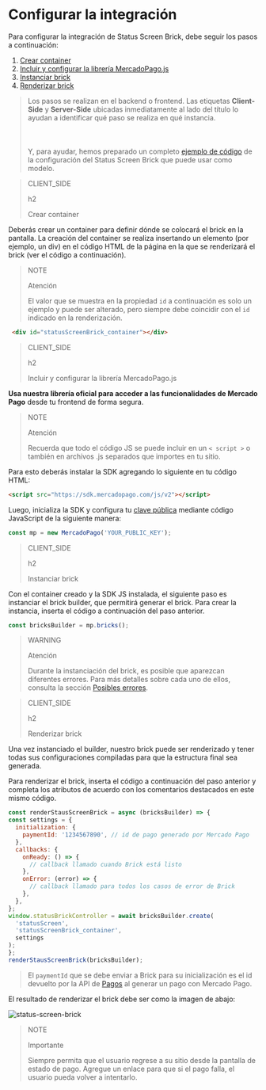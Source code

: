 # Configurar la integración

Para configurar la integración de Status Screen Brick, debe seguir los pasos a continuación: 

1. [Crear container](#bookmark_crear_container)
2. [Incluir y configurar la librería MercadoPago.js](#bookmark_incluir_y_configurar_la_librería_mercadopago.js)
3. [Instanciar brick](#bookmark_instanciar_brick)
4. [Renderizar brick](#bookmark_renderizar_brick)

> Los pasos se realizan en el backend o frontend. Las etiquetas **Client-Side** y **Server-Side** ubicadas inmediatamente al lado del título lo ayudan a identificar qué paso se realiza en qué instancia. <br/></br>
> <br/></br>
> Y, para ayudar, hemos preparado un completo [ejemplo de código](/developers/es/docs/checkout-bricks/status-screen-brick/code-example) de la configuración del Status Screen Brick que puede usar como modelo.

> CLIENT_SIDE
>
> h2
>
> Crear container

Deberás crear un container para definir dónde se colocará el brick en la pantalla. La creación del container se realiza insertando un elemento (por ejemplo, un div) en el código HTML de la página en la que se renderizará el brick (ver el código a continuación).

> NOTE
>
> Atención
>
> El valor que se muestra en la propiedad `id` a continuación es solo un ejemplo y puede ser alterado, pero siempre debe coincidir con el `id` indicado en la renderización.

```html
 <div id="statusScreenBrick_container"></div>
```

> CLIENT_SIDE
>
> h2
>
> Incluir y configurar la librería MercadoPago.js

**Usa nuestra librería oficial para acceder a las funcionalidades de Mercado Pago** desde tu frontend de forma segura.

> NOTE
>
> Atención
>
> Recuerda que todo el código JS se puede incluir en un `< script >` o también en archivos .js separados que importes en tu sitio.

Para esto deberás instalar la SDK agregando lo siguiente en tu código HTML:

```html
<script src="https://sdk.mercadopago.com/js/v2"></script>
```

Luego, inicializa la SDK y configura tu [clave pública](/developers/es/guides/additional-content/credentials/credentials) mediante código JavaScript de la siguiente manera:

```javascript
const mp = new MercadoPago('YOUR_PUBLIC_KEY');
```

> CLIENT_SIDE
>
> h2
>
> Instanciar brick

Con el container creado y la SDK JS instalada, el siguiente paso es instanciar el brick builder, que permitirá generar el brick. Para crear la instancia, inserta el código a continuación del paso anterior.

```javascript
const bricksBuilder = mp.bricks();
```

> WARNING
>
> Atención
>
> Durante la instanciación del brick, es posible que aparezcan diferentes errores. Para más detalles sobre cada uno de ellos, consulta la sección [Posibles errores](/developers/es/docs/checkout-bricks/additional-content/possible-errors).

> CLIENT_SIDE
>
> h2
>
> Renderizar brick

Una vez instanciado el builder, nuestro brick puede ser renderizado y tener todas sus configuraciones compiladas para que la estructura final sea generada.

Para renderizar el brick, inserta el código a continuación del paso anterior y completa los atributos de acuerdo con los comentarios destacados en este mismo código.

```javascript
const renderStausScreenBrick = async (bricksBuilder) => {
const settings = {
  initialization: {
    paymentId: '1234567890', // id de pago generado por Mercado Pago
  },
  callbacks: {
    onReady: () => {
      // callback llamado cuando Brick está listo
    },
    onError: (error) => {
      // callback llamado para todos los casos de error de Brick
    },
  },
};
window.statusBrickController = await bricksBuilder.create(
  'statusScreen',
  'statusScreenBrick_container',
  settings
);
};
renderStausScreenBrick(bricksBuilder);
```

> El `paymentId` que se debe enviar a Brick para su inicialización es el id devuelto por la API de [Pagos](/developers/es/reference/payments/_payments/post) al generar un pago con Mercado Pago.

El resultado de renderizar el brick debe ser como la imagen de abajo:

![status-screen-brick](checkout-bricks/status-screen-brick-es.jpg)

> NOTE
>
> Importante
>
> Siempre permita que el usuario regrese a su sitio desde la pantalla de estado de pago. Agregue un enlace para que si el pago falla, el usuario pueda volver a intentarlo.